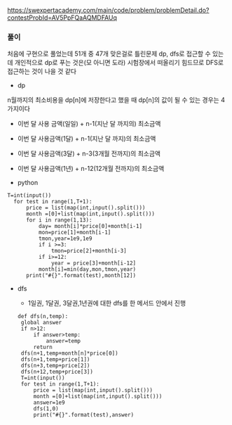 https://swexpertacademy.com/main/code/problem/problemDetail.do?contestProbId=AV5PpFQaAQMDFAUq

### 풀이

처음에 구현으로 풀었는데 51개 중 47개 맞은걸로 틀린문제 dp, dfs로 접근할 수 있는데 개인적으로 dp로 푸는 것은(모 아니면 도라) 시험장에서 떠올리기 힘드므로 DFS로 접근하는 것이 나을 것 같다

- dp
 
n월까지의 최소비용을 dp[n]에 저장한다고 했을 때 dp[n]의 값이 될 수 있는 경우는 4가지이다
  - 이번 달 사용 금액(일일) + n-1(지난 달 까지의) 최소금액
  - 이번 달 사용금액(1달) + n-1(지난 달 까지)의 최소금액
  - 이번 달 사용금액(3달) + n-3(3개월 전까지)의 최소금액
  - 이번 달 사용금액(1년) + n-12(12개월 전까지)의 최소금액

  - python
  ```
  T=int(input())
    for test in range(1,T+1):
        price = list(map(int,input().split()))
        month =[0]+list(map(int,input().split()))
        for i in range(1,13):
            day= month[i]*price[0]+month[i-1]
            mon=price[1]+month[i-1]
            tmon,year=1e9,1e9
            if i >=3:
                tmon=price[2]+month[i-3]
            if i>=12:
                year = price[3]+month[i-12]
            month[i]=min(day,mon,tmon,year)
        print("#{}".format(test),month[12])

  ```

- dfs
 
   - 1일권, 1달권, 3달권,1년권에 대한 dfs를 한 메서드 안에서 진행
   ```
   def dfs(n,temp):
    global answer
    if n>12:
        if answer>temp:
            answer=temp
        return
    dfs(n+1,temp+month[n]*price[0])
    dfs(n+1,temp+price[1])
    dfs(n+3,temp+price[2])
    dfs(n+12,temp+price[3])
    T=int(input())
    for test in range(1,T+1):
        price = list(map(int,input().split()))
        month =[0]+list(map(int,input().split()))
        answer=1e9
        dfs(1,0)
        print("#{}".format(test),answer)
   ```
